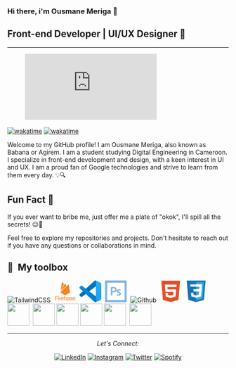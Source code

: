 ### Hi there, i'm Ousmane Meriga  👋

## **Front-end Developer | UI/UX Designer** 🚀
<hr>

<figure><embed src="https://wakatime.com/share/@Agirem/eecc5710-8702-47e8-8b9e-ad082beb2074.svg"></embed></figure>

<a href="https://wakatime.com/badge/user/0e084dee-dec9-404e-aa24-9ea941d978a0/project/773704d6-f388-4616-b9d8-0e250e0dc07a"><img src="https://wakatime.com/badge/user/0e084dee-dec9-404e-aa24-9ea941d978a0/project/773704d6-f388-4616-b9d8-0e250e0dc07a.svg" alt="wakatime"></a> <a href="https://wakatime.com/badge/user/0e084dee-dec9-404e-aa24-9ea941d978a0/project/bc6eb310-5477-4d14-862e-18497d87f3ac"><img src="https://wakatime.com/badge/user/0e084dee-dec9-404e-aa24-9ea941d978a0/project/bc6eb310-5477-4d14-862e-18497d87f3ac.svg" alt="wakatime"></a>


Welcome to my GitHub profile! I am Ousmane Meriga, also known as Babana or Agirem. I am a student studying Digital Engineering in Cameroon. I specialize in front-end development and design, with a keen interest in UI and UX. I am a proud fan of Google technologies and strive to learn from them every day. 💡🔍

## Fun Fact 🎉

If you ever want to bribe me, just offer me a plate of "okok", I'll spill all the secrets! 😉🍛

Feel free to explore my repositories and projects. Don't hesitate to reach out if you have any questions or collaborations in mind.


## 🧰 &nbsp;My toolbox

<img  src="https://github.com/CyrisXD/CyrisXD/raw/master/assets/TailwindCSS.png" alt="TailwindCSS"/> &nbsp;<img src="https://raw.githubusercontent.com/devicons/devicon/1119b9f84c0290e0f0b38982099a2bd027a48bf1/icons/firebase/firebase-plain-wordmark.svg" alt="Firebase" width="50" height="50"/> &nbsp;<img  src="https://raw.githubusercontent.com/devicons/devicon/1119b9f84c0290e0f0b38982099a2bd027a48bf1/icons/vscode/vscode-original.svg" alt="VSCode" width="50" height="50"/> &nbsp;<img  src="https://raw.githubusercontent.com/devicons/devicon/1119b9f84c0290e0f0b38982099a2bd027a48bf1/icons/photoshop/photoshop-line.svg" alt="Photoshop" width="50" height="50"/> &nbsp;<img  src="https://github.com/CyrisXD/CyrisXD/raw/master/assets/Github.png" alt="Github"/> &nbsp;<img  src="https://raw.githubusercontent.com/devicons/devicon/1119b9f84c0290e0f0b38982099a2bd027a48bf1/icons/html5/html5-plain.svg" alt="HTML5" width="50" height="50"/> &nbsp;<img  src="https://raw.githubusercontent.com/devicons/devicon/1119b9f84c0290e0f0b38982099a2bd027a48bf1/icons/css3/css3-original.svg" alt="CSS3" width="50" height="50"/> &nbsp;<img src="https://cdn.jsdelivr.net/gh/devicons/devicon/icons/php/php-plain.svg" height="50" width="50" />
&nbsp;<img src="https://cdn.jsdelivr.net/gh/devicons/devicon/icons/dart/dart-original.svg"  height="50" width="50" />&nbsp;<img src="https://cdn.jsdelivr.net/gh/devicons/devicon/icons/figma/figma-original.svg" height="50" width="50" />&nbsp;<img src="https://cdn.jsdelivr.net/gh/devicons/devicon/icons/flutter/flutter-original.svg" height="50" width="50" />&nbsp;<img src="https://cdn.jsdelivr.net/gh/devicons/devicon/icons/illustrator/illustrator-line.svg" height="50" width="50" />&nbsp; <img src="https://cdn.jsdelivr.net/gh/devicons/devicon/icons/mysql/mysql-original-wordmark.svg"  height="50" width="50" />
          

---


<div align="center">
<i>Let's Connect:</i><br>

<a href="https://www.linkedin.com/in/ousmane-meriga-259955171" target="_blank"><img src="https://img.shields.io/badge/LinkedIn-%230077B5.svg?&style=flat-square&logo=linkedin&logoColor=white" alt="LinkedIn"></a>
<a href="https://instagram.com/agirem_035?igshid=OGQ5ZDc2ODk2ZA==" target="_blank"><img src="https://img.shields.io/badge/Instagram-%23E4405F.svg?&style=flat-square&logo=instagram&logoColor=white" alt="Instagram"></a>
<a href="https://x.com/meous_035?t=ztv7VAV7kRLXnvqs4vkg_g&s=09" target="_blank"><img src="https://img.shields.io/badge/Twitter-%231DA1F2.svg?&style=flat-square&logo=twitter&logoColor=white" alt="Twitter"></a>
<a href="https://open.spotify.com/user/3wqyfbx4xpmzkgk8elv7etww4?si=d6154a79c4de4253" target="_blank"><img src="https://img.shields.io/badge/Spotify-%231ED760.svg?&style=flat-square&logo=spotify&logoColor=white" alt="Spotify"></a>
</div>
          
          
          
          
<!--
**Agirem/Agirem** is a ✨ _special_ ✨ repository because its `README.md` (this file) appears on your GitHub profile.

Here are some ideas to get you started:



- 🔭 I’m currently working on ...
- 🌱 I’m currently learning ...
- 👯 I’m looking to collaborate on ...
- 🤔 I’m looking for help with ...
- 💬 Ask me about ...
- 📫 How to reach me: ...
- 😄 Pronouns: ...
- ⚡ Fun fact: ...
-->
